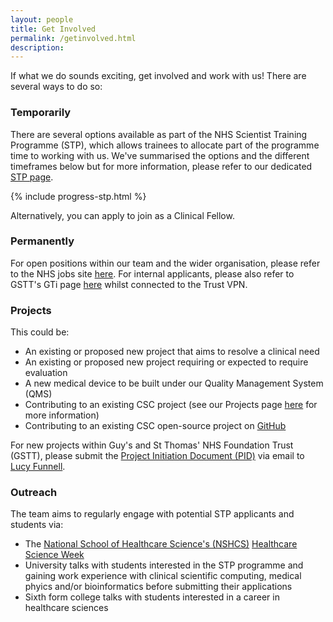 ```yaml
---
layout: people
title: Get Involved
permalink: /getinvolved.html
description:
---
```

If what we do sounds exciting, get involved and work with us! There are several ways to do so:

### Temporarily
There are several options available as part of the NHS Scientist Training Programme (STP), which allows trainees to allocate part of the programme time to working with us. We've summarised the options and the different timeframes below but for more information, please refer to our dedicated [STP page](../stp.html). 

{% include progress-stp.html %}

Alternatively, you can apply to join as a Clinical Fellow.

### Permanently
For open positions within our team and the wider organisation, please refer to the NHS jobs site [here](https://www.jobs.nhs.uk/). For internal applicants, please also refer to GSTT's GTi page [here](https://www.guysandstthomas.nhs.uk/current-vacancies?_ts=1#!) whilst connected to the Trust VPN.

### Projects
This could be:
- An existing or proposed new project that aims to resolve a clinical need
- An existing or proposed new project requiring or expected to require evaluation
- A new medical device to be built under our Quality Management System (QMS)
- Contributing to an existing CSC project (see our Projects page [here](../ourwork.html) for more information)
- Contributing to an existing CSC open-source project on [GitHub](https://github.com/GSTT-CSC/)

For new projects within Guy's and St Thomas' NHS Foundation Trust (GSTT), please submit the [Project Initiation Document (PID)](../assets/docs/CSC-SubmissionForm-V3.docx) via email to [Lucy Funnell](mailto:Lucy.Funnell@gstt.nhs.uk).


### Outreach
The team aims to regularly engage with potential STP applicants and students via:

- The [National School of Healthcare Science's (NSHCS)](https://nshcs.hee.nhs.uk/) [Healthcare Science Week](https://nshcs.hee.nhs.uk/healthcare-science/help-to-promote-healthcare-science-to-the-public/healthcare-science-week/)
- University talks with students interested in the STP programme and gaining work experience with clinical scientific computing, medical phyics and/or bioinformatics before submitting their applications
- Sixth form college talks with students interested in a career in healthcare sciences